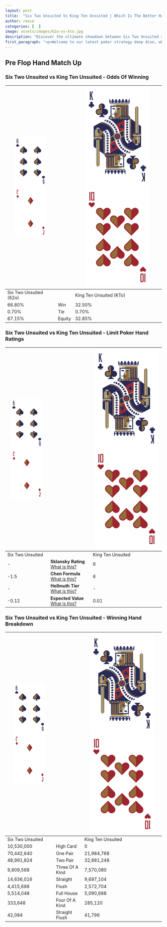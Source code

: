```yaml
---
layout: post
title:  "Six Two Unsuited Vs King Ten Unsuited | Which Is The Better Hand In Poker? A Complete Guide"
author: reece
categories: [  ]
image: assets/images/62o-vs-kto.jpg
description: "Discover the ultimate showdown between Six Two Unsuited and King Ten Unsuited in poker! Uncover the odds, strategies, and scenarios where one hand triumphs over the other. Get ready to up your poker game with this thrilling analysis."
first_paragraph: "<p>Welcome to our latest poker strategy deep dive, where we're pitting two distinct hands against each other in a high-stakes showdown: Six Two Unsuited vs King Ten Unsuited.</p><p>In the dynamic world of poker, every decision counts, and knowing which hand holds the upper hand is key to your success at the table.</p><p>In this article, we'll dissect these two hands, explore the scenarios where one dominates the other, and equip you with the knowledge to make strategic choices that can tip the odds in your favor.</p><p>Get ready to unravel the intriguing dynamics of these poker hands and elevate your game to new heights.</p>"
---
```




[comment]: # (sp0)

## Pre Flop Hand Match Up

<div class="table hand-ratings" markdown="1"> 



### Six Two Unsuited vs King Ten Unsuited - Odds Of Winning


    
| ![image info](assets/images/hand1/6.png) ![image info](assets/images/hand1/2o.png) |  | ![image info](assets/images/hand2/K.png) ![image info](assets/images/hand2/To.png) |
| -------- | -------- | -------- |
| Six Two Unsuited (62o) |  | King Ten Unsuited (KTo) |
| 66.80% | Win | 32.50% |
| 0.70% | Tie | 0.70% |
| 67.15% | Equity | 32.85% |




[comment]: # (sp1)



### Six Two Unsuited vs King Ten Unsuited - Limit Poker Hand Ratings


    
| ![image info](assets/images/hand1/6.png) ![image info](assets/images/hand1/2o.png) |  | ![image info](assets/images/hand2/K.png) ![image info](assets/images/hand2/To.png) |
| -------- | -------- | -------- |
| Six Two Unsuited |  | King Ten Unsuited |
| - | **Sklansky Rating** [What is this?](/sklansky-rating-explained) | 6 |
| -1.5 | **Chen Formula** [What is this?](/chen-formula-explained) | 6 |
| - | **Hellmuth Tier** [What is this?](/Hellmuth-tier-explained) | - |
| -0.12 | **Expected Value** [What is this?](/expected-value-explained) | 0.01 |




[comment]: # (sp2)



### Six Two Unsuited vs King Ten Unsuited - Winning Hand Breakdown


    
| ![image info](assets/images/hand1/6.png) ![image info](assets/images/hand1/2o.png) |  | ![image info](assets/images/hand2/K.png) ![image info](assets/images/hand2/To.png) |
| -------- | -------- | -------- |
| Six Two Unsuited |  | King Ten Unsuited |
| 10,530,000 | High Card | 0 |
| 70,442,640 | One Pair | 21,984,768 |
| 48,991,824 | Two Pair | 32,881,248 |
| 9,809,568 | Three Of A Kind | 7,570,080 |
| 14,636,016 | Straight | 9,697,104 |
| 4,415,688 | Flush | 2,572,704 |
| 5,514,048 | Full House | 5,090,688 |
| 333,648 | Four Of A Kind | 285,120 |
| 42,084 | Straight Flush | 41,796 |




[comment]: # (sp3)



</div>

[comment]: # (sp4)



[comment]: # (sp5)

